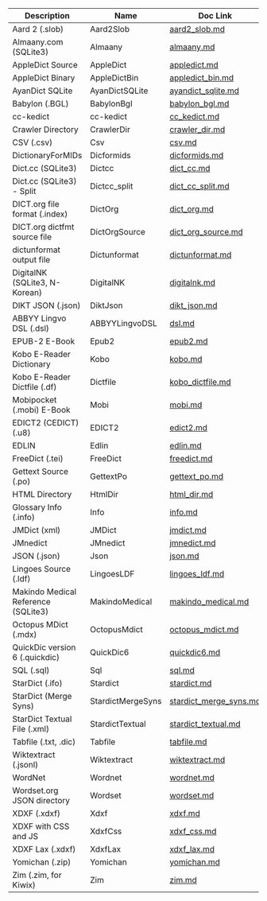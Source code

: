 | Description | Name | Doc Link |
| ----------- | ---- | -------- |
| Aard 2 (.slob) | Aard2Slob | [aard2_slob.md](./aard2_slob.md) |
| Almaany.com (SQLite3) | Almaany | [almaany.md](./almaany.md) |
| AppleDict Source | AppleDict | [appledict.md](./appledict.md) |
| AppleDict Binary | AppleDictBin | [appledict_bin.md](./appledict_bin.md) |
| AyanDict SQLite | AyanDictSQLite | [ayandict_sqlite.md](./ayandict_sqlite.md) |
| Babylon (.BGL) | BabylonBgl | [babylon_bgl.md](./babylon_bgl.md) |
| cc-kedict | cc-kedict | [cc_kedict.md](./cc_kedict.md) |
| Crawler Directory | CrawlerDir | [crawler_dir.md](./crawler_dir.md) |
| CSV (.csv) | Csv | [csv.md](./csv.md) |
| DictionaryForMIDs | Dicformids | [dicformids.md](./dicformids.md) |
| Dict.cc (SQLite3) | Dictcc | [dict_cc.md](./dict_cc.md) |
| Dict.cc (SQLite3) - Split | Dictcc_split | [dict_cc_split.md](./dict_cc_split.md) |
| DICT.org file format (.index) | DictOrg | [dict_org.md](./dict_org.md) |
| DICT.org dictfmt source file | DictOrgSource | [dict_org_source.md](./dict_org_source.md) |
| dictunformat output file | Dictunformat | [dictunformat.md](./dictunformat.md) |
| DigitalNK (SQLite3, N-Korean) | DigitalNK | [digitalnk.md](./digitalnk.md) |
| DIKT JSON (.json) | DiktJson | [dikt_json.md](./dikt_json.md) |
| ABBYY Lingvo DSL (.dsl) | ABBYYLingvoDSL | [dsl.md](./dsl.md) |
| EPUB-2 E-Book | Epub2 | [epub2.md](./epub2.md) |
| Kobo E-Reader Dictionary | Kobo | [kobo.md](./kobo.md) |
| Kobo E-Reader Dictfile (.df) | Dictfile | [kobo_dictfile.md](./kobo_dictfile.md) |
| Mobipocket (.mobi) E-Book | Mobi | [mobi.md](./mobi.md) |
| EDICT2 (CEDICT) (.u8) | EDICT2 | [edict2.md](./edict2.md) |
| EDLIN | Edlin | [edlin.md](./edlin.md) |
| FreeDict (.tei) | FreeDict | [freedict.md](./freedict.md) |
| Gettext Source (.po) | GettextPo | [gettext_po.md](./gettext_po.md) |
| HTML Directory | HtmlDir | [html_dir.md](./html_dir.md) |
| Glossary Info (.info) | Info | [info.md](./info.md) |
| JMDict (xml) | JMDict | [jmdict.md](./jmdict.md) |
| JMnedict | JMnedict | [jmnedict.md](./jmnedict.md) |
| JSON (.json) | Json | [json.md](./json.md) |
| Lingoes Source (.ldf) | LingoesLDF | [lingoes_ldf.md](./lingoes_ldf.md) |
| Makindo Medical Reference (SQLite3) | MakindoMedical | [makindo_medical.md](./makindo_medical.md) |
| Octopus MDict (.mdx) | OctopusMdict | [octopus_mdict.md](./octopus_mdict.md) |
| QuickDic version 6 (.quickdic) | QuickDic6 | [quickdic6.md](./quickdic6.md) |
| SQL (.sql) | Sql | [sql.md](./sql.md) |
| StarDict (.ifo) | Stardict | [stardict.md](./stardict.md) |
| StarDict (Merge Syns) | StardictMergeSyns | [stardict_merge_syns.md](./stardict_merge_syns.md) |
| StarDict Textual File (.xml) | StardictTextual | [stardict_textual.md](./stardict_textual.md) |
| Tabfile (.txt, .dic) | Tabfile | [tabfile.md](./tabfile.md) |
| Wiktextract (.jsonl) | Wiktextract | [wiktextract.md](./wiktextract.md) |
| WordNet | Wordnet | [wordnet.md](./wordnet.md) |
| Wordset.org JSON directory | Wordset | [wordset.md](./wordset.md) |
| XDXF (.xdxf) | Xdxf | [xdxf.md](./xdxf.md) |
| XDXF with CSS and JS | XdxfCss | [xdxf_css.md](./xdxf_css.md) |
| XDXF Lax (.xdxf) | XdxfLax | [xdxf_lax.md](./xdxf_lax.md) |
| Yomichan (.zip) | Yomichan | [yomichan.md](./yomichan.md) |
| Zim (.zim, for Kiwix) | Zim | [zim.md](./zim.md) |
